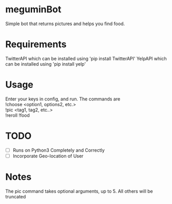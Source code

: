 # meguminBot
Simple bot that returns pictures and helps you find food.

# Requirements
TwitterAPI which can be installed using 'pip install TwitterAPI'
YelpAPI which can be installed using 'pip install yelp'

# Usage
Enter your keys in config, and run. The commands are<br />
!choose \<option1, options2, etc.\><br />
!pic \<tag1, tag2, etc..\><br />
!reroll
!food

# TODO

- [ ] Runs on Python3 Completely and Correctly
- [ ] Incorporate Geo-location of User

# Notes
The pic command takes optional arguments, up to 5. All others will be truncated
